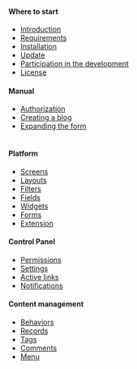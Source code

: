 <h4 class="text-orchid font-thin"> Where to start </h4>
<ul class="toc-links">
    <li><a href="/en/docs" title="ORCHID is ..."> Introduction </a></li>
    <li><a href="/en/docs/requirements/" title="This manual contains detailed system requirements for installing ORCHID on the Laravel Framework"> Requirements </a> </li>
    <li><a href="/en/docs/installation/" title="This guide covers preparation, running the installation script and steps that must be performed after the installation script is completed"> Installation </a> </li>
    <li><a href="/en/docs/upgrade/"> Update </a> </li>
    <li><a href="/en/docs/contributors/"> Participation in the development </a> </li>
    <li><a href="/en/docs/license/"> License </a> </li>
</ul>

<h4 class="text-orchid font-thin"> Manual </h4>
<ul class="toc-links">
    <!--<li> <a href="/en/docs/configuration/"> Overview of settings </a> </li> -->
    <li> <a href="/en/docs/authentication/"> Authorization </a> </li>
    <li> <a href="/en/docs/tutorial_blog/"> Creating a blog </a> </li>
    <li> <a href="/en/docs/tutorial_phpinfo/"> Expanding the form </a> </li>
     <!-- <li> <a href="/en/docs/tutorial_clinic/"> Application Development </a> </li> -->
     <!-- <li> <a href="/en/docs/tutorial_monitor/"> Developing a package </a> </li> -->
</ul>

<h4 class="text-orchid font-thin"> Platform </h4>
<ul class="toc-links">
    <!-- <li> <a href="/en/docs/panel_menu/"> Panel Menu </a> </li> -->
    <li> <a href="/en/docs/screens/"> Screens </a> </li>
    <li> <a href="/en/docs/layouts/"> Layouts </a> </li>
    <li> <a href="/en/docs/filters/"> Filters </a> </li>
    <li> <a href="/en/docs/field/"> Fields </a> </li>
    <li> <a href="/en/docs/widget/"> Widgets </a> </li>
    <li> <a href="/en/docs/form/"> Forms </a> </li>
    <li> <a href="/en/docs/extension/"> Extension </a> </li>
</ul>

<h4 class="text-orchid font-thin"> Control Panel </h4>
<ul class="toc-links">
    <li> <a href="/en/docs/access/"> Permissions </a> </li>
    <li> <a href="/en/docs/settings/"> Settings </a> </li>
    <li> <a href="/en/docs/active/"> Active links </a> </li>
    <li> <a href="/en/docs/alert/"> Notifications </a> </li>
</ul>

<h4 class="text-orchid font-thin"> Content management </h4>
<ul class="toc-links">
    <li> <a href="/en/docs/behaviors/"> Behaviors </a> </li>
    <li> <a href="/en/docs/post/"> Records </a> </li>
    <li> <a href="/en/docs/tags/"> Tags </a> </li>
    <li> <a href="/en/docs/comments" title="Working with comments in ORCHID"> Comments </a> </li>
    <li> <a href="/en/docs/menu/" title="OrchID menu management, menu links and user settings and menu options."> Menu </a> </li>
</ul>
